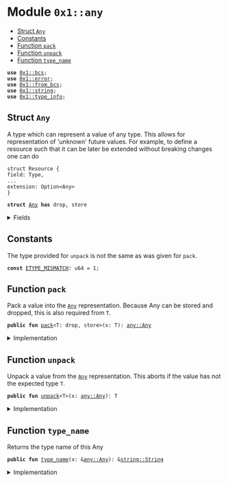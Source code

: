 
<a name="0x1_any"></a>

# Module `0x1::any`



-  [Struct `Any`](#0x1_any_Any)
-  [Constants](#@Constants_0)
-  [Function `pack`](#0x1_any_pack)
-  [Function `unpack`](#0x1_any_unpack)
-  [Function `type_name`](#0x1_any_type_name)


<pre><code><b>use</b> <a href="../../move-stdlib/doc/bcs.md#0x1_bcs">0x1::bcs</a>;
<b>use</b> <a href="../../move-stdlib/doc/error.md#0x1_error">0x1::error</a>;
<b>use</b> <a href="from_bcs.md#0x1_from_bcs">0x1::from_bcs</a>;
<b>use</b> <a href="../../move-stdlib/doc/string.md#0x1_string">0x1::string</a>;
<b>use</b> <a href="type_info.md#0x1_type_info">0x1::type_info</a>;
</code></pre>



<a name="0x1_any_Any"></a>

## Struct `Any`

A type which can represent a value of any type. This allows for representation of 'unknown' future
values. For example, to define a resource such that it can be later be extended without breaking
changes one can do

```move
struct Resource {
field: Type,
...
extension: Option<Any>
}
```


<pre><code><b>struct</b> <a href="any.md#0x1_any_Any">Any</a> <b>has</b> drop, store
</code></pre>



<details>
<summary>Fields</summary>


<dl>
<dt>
<code>type_name: <a href="../../move-stdlib/doc/string.md#0x1_string_String">string::String</a></code>
</dt>
<dd>

</dd>
<dt>
<code>data: <a href="../../move-stdlib/doc/vector.md#0x1_vector">vector</a>&lt;u8&gt;</code>
</dt>
<dd>

</dd>
</dl>


</details>

<a name="@Constants_0"></a>

## Constants


<a name="0x1_any_ETYPE_MISMATCH"></a>

The type provided for <code>unpack</code> is not the same as was given for <code>pack</code>.


<pre><code><b>const</b> <a href="any.md#0x1_any_ETYPE_MISMATCH">ETYPE_MISMATCH</a>: u64 = 1;
</code></pre>



<a name="0x1_any_pack"></a>

## Function `pack`

Pack a value into the <code><a href="any.md#0x1_any_Any">Any</a></code> representation. Because Any can be stored and dropped, this is
also required from <code>T</code>.


<pre><code><b>public</b> <b>fun</b> <a href="any.md#0x1_any_pack">pack</a>&lt;T: drop, store&gt;(x: T): <a href="any.md#0x1_any_Any">any::Any</a>
</code></pre>



<details>
<summary>Implementation</summary>


<pre><code><b>public</b> <b>fun</b> <a href="any.md#0x1_any_pack">pack</a>&lt;T: drop + store&gt;(x: T): <a href="any.md#0x1_any_Any">Any</a> {
    <a href="any.md#0x1_any_Any">Any</a> {
        type_name: <a href="type_info.md#0x1_type_info_type_name">type_info::type_name</a>&lt;T&gt;(),
        data: to_bytes(&x)
    }
}
</code></pre>



</details>

<a name="0x1_any_unpack"></a>

## Function `unpack`

Unpack a value from the <code><a href="any.md#0x1_any_Any">Any</a></code> representation. This aborts if the value has not the expected type <code>T</code>.


<pre><code><b>public</b> <b>fun</b> <a href="any.md#0x1_any_unpack">unpack</a>&lt;T&gt;(x: <a href="any.md#0x1_any_Any">any::Any</a>): T
</code></pre>



<details>
<summary>Implementation</summary>


<pre><code><b>public</b> <b>fun</b> <a href="any.md#0x1_any_unpack">unpack</a>&lt;T&gt;(x: <a href="any.md#0x1_any_Any">Any</a>): T {
    <b>assert</b>!(<a href="type_info.md#0x1_type_info_type_name">type_info::type_name</a>&lt;T&gt;() == x.type_name, <a href="../../move-stdlib/doc/error.md#0x1_error_invalid_argument">error::invalid_argument</a>(<a href="any.md#0x1_any_ETYPE_MISMATCH">ETYPE_MISMATCH</a>));
    from_bytes&lt;T&gt;(x.data)
}
</code></pre>



</details>

<a name="0x1_any_type_name"></a>

## Function `type_name`

Returns the type name of this Any


<pre><code><b>public</b> <b>fun</b> <a href="any.md#0x1_any_type_name">type_name</a>(x: &<a href="any.md#0x1_any_Any">any::Any</a>): &<a href="../../move-stdlib/doc/string.md#0x1_string_String">string::String</a>
</code></pre>



<details>
<summary>Implementation</summary>


<pre><code><b>public</b> <b>fun</b> <a href="any.md#0x1_any_type_name">type_name</a>(x: &<a href="any.md#0x1_any_Any">Any</a>): &String {
    &x.type_name
}
</code></pre>



</details>

